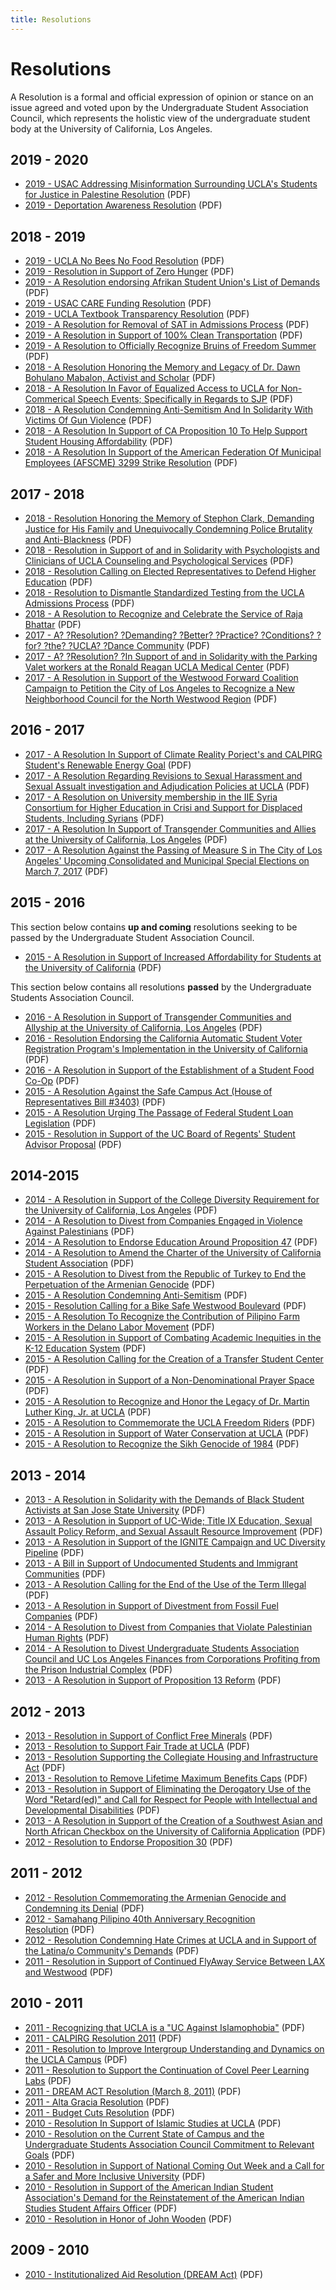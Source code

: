 ```yaml
---
title: Resolutions
---
```


# Resolutions

A Resolution is a formal and official expression of opinion or stance on an issue agreed and voted upon by the Undergraduate Student Association Council, which represents the holistic view of the undergraduate student body at the University of California, Los Angeles.

## 2019 - 2020

  - [2019 - USAC Addressing Misinformation Surrounding UCLA's Students for Justice in Palestine Resolution](resolutions/USAC%20Addressing%20Misinformation%20Surrounding%20UCLA's%20Students%20for%20Justice%20in%20Palestine%20Resolution.pdf) (PDF)
  - [2019 - Deportation Awareness Resolution](resolutions/Deportation%20Awareness%20Resolution.pdf) (PDF)

## 2018 - 2019

  - [2019 - UCLA No Bees No Food Resolution](resolutions/UCLA%20No%20Bees%20No%20Food%20Resolution.pdf) (PDF)
  - [2019 - Resolution in Support of Zero Hunger](resolutions/Resolution%20in%20Support%20of%20Zero%20Hunger.pdf) (PDF)
  - [2019 - A Resolution endorsing Afrikan Student Union's List of Demands](resolutions/A%20Resolution%20Endorsing%20Afrikan%20Student%20Union's%20List%20of%20Demands.pdf) (PDF)
  - [2019 - USAC CARE Funding Resolution](resolutions/USAC%20CARE%20Funding%20Resolution.pdf) (PDF)
  - [2019 - UCLA Textbook Transparency Resolution](resolutions/UCLA%20Textbook%20Transparency%20resolution.pdf) (PDF)
  - [2019 - A Resolution for Removal of SAT in Admissions Process](resolutions/Resolution%20for%20Removal%20SAT%20in%20Admissions%20Process.pdf) (PDF)
  - [2019 - A Resolution in Support of 100% Clean Transportation](resolutions/USAC%20100%20Percent%20Clean%20Transportation%20Resolution.pdf) (PDF)
  - [2019 - A Resolution to Officially Recognize Bruins of Freedom Summer](resolutions/A%20Resolution%20To%20Officially%20Recognize%20Bruins%20of%20Freedom%20Summer.pdf) (PDF)
  - [2018 - A Resolution Honoring the Memory and Legacy of Dr. Dawn Bohulano Mabalon, Activist and Scholar](resolutions/Resolution%20Honoring%20the%20Memory%20and%20Legacy%20of%20Dr.%20Dawn%20Bohulano%20Mabalon,%20Activist%20and%20Scholar.pdf) (PDF)
  - [2018 - A Resolution In Favor of Equalized Access to UCLA for Non-Commerical Speech Events; Specifically in Regards to SJP](resolutions/USAC%20RESOLUTION%20IN%20FAVOR%20OF%20EQUALIZED%20ACCESS%20TO%20UCLA%20FOR%20NON-COMMERCIAL%20SPEECH%20EVENTS%20SPECIFICALLY%20IN%20REGARDS%20TO%20SJP.pdf) (PDF)
  - [2018 - A Resolution Condemning Anti-Semitism And In Solidarity With Victims Of Gun Violence](resolutions/Tree%20of%20Life%20Resolution.pdf) (PDF)
  - [2018 - A Resolution In Support of CA Proposition 10 To Help Support Student Housing Affordability](resolutions/A%20RESOLUTION%20IN%20SUPPORT%20OF%20CA%20PROPOSITION%2010%20TO%20HELP%20SUPPORT%20STUDENT%20HOUSING%20AFFORDABILITY.pdf) (PDF)
  - [2018 - A Resolution In Support of the American Federation Of Municipal Employees (AFSCME) 3299 Strike Resolution](resolutions/In%20Support%20of%20the%20American%20Federation%20Of%20Municipal%20Employees%20\(AFSCME\)%203299%20Strike%20Resolution.pdf) (PDF)

## 2017 - 2018

  - [2018 - Resolution Honoring the Memory of Stephon Clark, Demanding Justice for His Family and Unequivocally Condemning Police Brutality and Anti-Blackness](resolutions/A%20Resolution%20Honoring%20the%20Memory%20of%20Stephon%20Clark,%20Demanding%20Justice%20for%20His%20Family%20and%20Unequivocally%20Condemning%20Police%20Brutality%20and%20Anti-Blackness.pdf) (PDF)
  - [2018 - Resolution in Support of and in Solidarity with Psychologists and Clinicians of UCLA Counseling and Psychological Services](resolutions/CAPS%20Psychologists%20Resolution.pdf) (PDF)
  - [2018 - Resolution Calling on Elected Representatives to Defend Higher Education](resolutions/Resolution%20Calling%20on%20Elected%20Representatives%20to%20Defend%20Higher%20Education.pdf) (PDF)
  - [2018 - Resolution to Dismantle Standardized Testing from the UCLA Admissions Process](resolutions/A%20Resolution%20to%20Dismantle%20Standardized%20Testing%20from%20the%20UCLA%20Admissions%20Process.pdf) (PDF)
  - [2018 - A Resolution to Recognize and Celebrate the Service of Raja Bhattar](resolutions/A%20Resolution%20to%20Recognize%20and%20Celebrate%20the%20Service%20of%20Raja%20Bhattar.pdf) (PDF)
  - [2017 - A? ?Resolution? ?Demanding? ?Better? ?Practice? ?Conditions? ?for? ?the? ?UCLA? ?Dance Community](resolutions/Dance%20Community%20Resolution.pdf) (PDF)
  - [2017 - A? ?Resolution? ?In Support of and in Solidarity with the Parking Valet workers at the Ronald Reagan UCLA Medical Center](resolutions/Valet%20Workers%20Resolution%2011.28.17.pdf) (PDF)
  - [2017 - A Resolution in Support of the Westwood Forward Coalition Campaign to Petition the City of Los Angeles to Recognize a New Neighborhood Council for the North Westwood Region](resolutions/Westwood%20Forward%20Resolution%201.9.18.pdf) (PDF)

## 2016 - 2017

  - [2017 - A Resolution In Support of Climate Reality Porject's and CALPIRG Student's Renewable Energy Goal](resolutions/CALPIRG%20Resolution.pdf) (PDF)
  - [2017 - A Resolution Regarding Revisions to Sexual Harassment and Sexual Assualt investigation and Adjudication Policies at UCLA](resolutions/CASH%20Resolution.pdf) (PDF)
  - [2017 - A Resolution on University membership in the IIE Syria Consortium for Higher Education in Crisi and Support for Displaced Students, Including Syrians](resolutions/Syrian%20Consortium%20Resolution.pdf) (PDF)
  - [2017 - A Resolution In Support of Transgender Communities and Allies at the University of California, Los Angeles](resolutions/Transgender%20Communities%20and%20Allies%20Resolution.pdf) (PDF)
  - [2017 - A Resolution Against the Passing of Measure S in The City of Los Angeles' Upcoming Consolidated and Municipal Special Elections on March 7, 2017](resolutions/USAC%20Measure%20S%20Resolution.pdf) (PDF)

## 2015 - 2016

This section below contains **up and coming** resolutions seeking to be passed by the Undergraduate Student Association Council.

  - [2015 - A Resolution in Support of Increased Affordability for Students at the University of California](resolutions/AffordabilityResolution.pdf) (PDF)

<!-- end list -->

This section below contains all resolutions **passed** by the Undergraduate Students Association Council.

  - [2016 - A Resolution in Support of Transgender Communities and Allyship at the University of California, Los Angeles](resolutions/Resolution%20In%20Support%20of%20Transgender%20Communities%20and%20Allyship.pdf) (PDF)
  - [2016 - Resolution Endorsing the California Automatic Student Voter Registration Program's Implementation in the University of California](resolutions/USACAResolutionSupportingAutomaticStudentVoterRegistration.pdf) (PDF)
  - [2016 - A Resolution in Support of the Establishment of a Student Food Co-Op](resolutions/Resolution-%20food%20co-op.pdf) (PDF)
  - [2015 - A Resolution Against the Safe Campus Act (House of Representatives Bill \#3403)](resolutions/AResolutionAgainsttheSafeCampusActH.R.3403.pdf) (PDF)
  - [2015 - A Resolution Urging The Passage of Federal Student Loan Legislation](resolutions/A%20RESOLUTION%20URGING%20THE%20PASSAGE%20OF%20FEDERAL%20STUDENT%20LOAN%20LEGISLATION.pdf) (PDF)
  - [2015 - Resolution in Support of the UC Board of Regents' Student Advisor Proposal](resolutions/Resolution%20in%20Support%20of%20the%20UC%20Board%20of%20Regents%20Student%20Advisor%20Position-2.pdf) (PDF)

## 2014-2015

  - [2014 - A Resolution in Support of the College Diversity Requirement for the University of California, Los Angeles](resolutions/USACResolution-DiversityRequirement%2011-25-14_no%20sponsors.pdf) (PDF)
  - [2014 - A Resolution to Divest from Companies Engaged in Violence Against Palestinians](resolutions/USAC%20Divestment%20Resolution%20\(11-13-2014\)_no%20sponsors.pdf) (PDF)
  - [2014 - A Resolution to Endorse Education Around Proposition 47](resolutions/AResolutiontoEndorseProposition47.pdf) (PDF)
  - [2014 - A Resolution to Amend the Charter of the University of California Student Association](resolutions/A%20Resolution%20to%20Amend%20the%20Charter%20of%20the%20University%20of%20California%20Student%20Association.pdf) (PDF)
  - [2015 - A Resolution to Divest from the Republic of Turkey to End the Perpetuation of the Armenian Genocide](resolutions/ASA%20Divestment%20Resolution%20amended%2001-20-15.pdf) (PDF)
  - [2015 - A Resolution Condemning Anti-Semitism](resolutions/no%20sponsors_A%20Resolution%20Condemning%20Anti-Semitism.pdf) (PDF)
  - [2015 - Resolution Calling for a Bike Safe Westwood Boulevard](resolutions/BikeSafeWestwoodBoulevardResolution.pdf) (PDF)
  - [2015 - A Resolution To Recognize the Contribution of Pilipino Farm Workers in the Delano Labor Movement](resolutions/AResolutiontoRecognizetheContributionofPilipinoFarmWorkersintheDelanoLaborMovement.pdf) (PDF)
  - [2015 - A Resolution in Support of Combating Academic Inequities in the K-12 Education System](resolutions/no%20sponsors_A%20Resolution%20in%20Support%20of%20Combating%20Academic%20Inequities%20in%20the%20K-12%20Education%20System.pdf) (PDF)
  - [2015 - A Resolution Calling for the Creation of a Transfer Student Center](resolutions/no%20sponsors_AResolutionCallingfortheCreationofaTransferStudentCenter.pdf) (PDF)
  - [2015 - A Resolution in Support of a Non-Denominational Prayer Space](resolutions/no%20sponsors_AResolutioninSupportofaNon-DenominationalPrayerSpace.pdf) (PDF)
  - [2015 - A Resolution to Recognize and Honor the Legacy of Dr. Martin Luther King, Jr. at UCLA](resolutions/Dr.KingResolution%20\(1\).pdf) (PDF)
  - [2015 - A Resolution to Commemorate the UCLA Freedom Riders](resolutions/USACFreedomRidersResolution.pdf) (PDF)
  - [2015 - A Resolution in Support of Water Conservation at UCLA](resolutions/no%20sponsors_AffordabilityResolution.pdf) (PDF)
  - [2015 - A Resolution to Recognize the Sikh Genocide of 1984](resolutions/ResolutiontoRecognizetheSikhGenocideof1984.pdf) (PDF)

## 2013 - 2014

  - [2013 - A Resolution in Solidarity with the Demands of Black Student Activists at San Jose State University](resolutions/AResolutioninSolidaritywiththeDemandsofBlackStudentActivistsatSanJoseStateUniversity.pdf) (PDF)
  - [2013 - A Resolution in Support of UC-Wide; Title IX Education, Sexual Assault Policy Reform, and Sexual Assault Resource Improvement](resolutions/AResolutioninSupportofUC-WideTitleIXEducationSexualAssaultPolicyReformandSexualAssaultResourceImprovement%20\(1\).pdf) (PDF)
  - [2013 - A Resolution in Support of the IGNITE Campaign and UC Diversity Pipeline](resolutions/IGNITEResolutionEdited.pdf) (PDF)
  - [2013 - A Bill in Support of Undocumented Students and Immigrant Communities](resolutions/resolutions%20with%20new%20changes.pdf) (PDF)
  - [2013 - A Resolution Calling for the End of the Use of the Term Illegal](resolutions/DroptheIWordResolution.pdf) (PDF)
  - [2013 - A Resolution in Support of Divestment from Fossil Fuel Companies](resolutions/UCLAResolutiontoUSACfortheDivestmentofFossilFuels.pdf) (PDF)
  - [2014 - A Resolution to Divest from Companies that Violate Palestinian Human Rights](resolutions/A%20Resolution%20to%20Divest%20from%20Companies%20that%20Violate%20Palestinian%20Human%20Rights.pdf) (PDF)
  - [2014 - A Resolution to Divest Undergraduate Students Association Council and UC Los Angeles Finances from Corporations Profiting from the Prison Industrial Complex](resolutions/USACPrivatePrisonDivestmentResolution.pdf) (PDF)
  - [2013 - A Resolution in Support of Proposition 13 Reform](resolutions/USACProp13Resolution.pdf) (PDF)

## 2012 - 2013

  - [2013 - Resolution in Support of Conflict Free Minerals](resolutions/ConflictFreeCampusInitiativeResolution.pdf) (PDF)
  - [2013 - Resolution to Support Fair Trade at UCLA](resolutions/USACresolutiontosupportFairTradeatUCLA.pdf) (PDF)
  - [2013 - Resolution Supporting the Collegiate Housing and Infrastructure Act](resolutions/CHIAResolution.pdf) (PDF)
  - [2013 - Resolution to Remove Lifetime Maximum Benefits Caps](resolutions/Resolution%20to%20Remove%20Lifetime%20Maximum%20Benefits%20Caps.pdf) (PDF)
  - [2013 - Resolution in Support of Eliminating the Derogatory Use of the Word "Retard(ed)" and Call for Respect for People with Intellectual and Developmental Disabilities](resolutions/Resolution%20-%20End%20the%20R%20Word.pdf) (PDF)
  - [2013 - A Resolution in Support of the Creation of a Southwest Asian and North African Checkbox on the University of California Application](resolutions/UCLA%20SWANA%20Resolution.pdf) (PDF)
  - [2012 - Resolution to Endorse Proposition 30](resolutions/ResolutiontoEndorseProposition30.pdf) (PDF)

## 2011 - 2012

  - [2012 - Resolution Commemorating the Armenian Genocide and Condemning its Denial](resolutions/Resolution%20Commemorating%20the%20Armenian%20Genocide%20and%20Condemning%20its%20Denial.pdf) (PDF)
  - [2012 - Samahang Pilipino 40th Anniversary Recognition Resolution](resolutions/SAMAHANG%20PILIPINO%2040th%20ANNIVERSARY%20RECOGNITION%20RESOLUTION.pdf) (PDF)
  - [2012 - Resolution Condemning Hate Crimes at UCLA and in Support of the Latina/o Community's Demands](resolutions/ResolutionCondemningHateCrimesandpromotingdiversityatUCLA.pdf) (PDF)
  - [2011 - Resolution in Support of Continued FlyAway Service Between LAX and Westwood](resolutions/flyawayresolution.pdf) (PDF)

## 2010 - 2011

  - [2011 - Recognizing that UCLA is a "UC Against Islamophobia"](resolutions/anti-islamophobia.pdf) (PDF)
  - [2011 - CALPIRG Resolution 2011](resolutions/calpirg_resolution_2011.pdf) (PDF)
  - [2011 - Resolution to Improve Intergroup Understanding and Dynamics on the UCLA Campus](resolutions/resolution_dynamics.pdf) (PDF)
  - [2011 - Resolution to Support the Continuation of Covel Peer Learning Labs](resolutions/resolution_covel.pdf) (PDF)
  - [2011 - DREAM ACT Resolution (March 8, 2011)](resolutions/dreamact_resolution.pdf) (PDF)
  - [2011 - Alta Gracia Resolution](resolutions/altagracia_resolution.pdf) (PDF)
  - [2011 - Budget Cuts Resolution](resolutions/2011BudgetCutsResolution.pdf) (PDF)
  - [2010 - Resolution In Support of Islamic Studies at UCLA](resolutions/resolution_islamic_studies.pdf) (PDF)
  - [2010 - Resolution on the Current State of Campus and the Undergraduate Students Association Council Commitment to Relevant Goals](resolutions/vision_resolution.pdf) (PDF)
  - [2010 - Resolution in Support of National Coming Out Week and a Call for a Safer and More Inclusive University](resolutions/LGBT_resolution.pdf) (PDF)
  - [2010 - Resolution in Support of the American Indian Student Association's Demand for the Reinstatement of the American Indian Studies Student Affairs Officer](resolutions/AmericanIndianResolution.pdf) (PDF)
  - [2010 - Resolution in Honor of John Wooden](resolutions/Wooden_Resolution.pdf) (PDF)

## 2009 - 2010

  - [2010 - Institutionalized Aid Resolution (DREAM Act)](resolutions/DREAM_resolution.pdf) (PDF)
